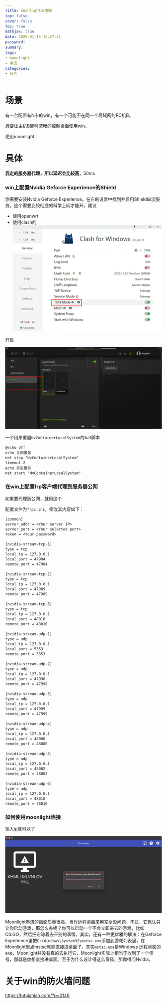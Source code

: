 ```yaml
---
title: moonlight云电脑
top: false
cover: false
toc: true
mathjax: true
date: 2020-01-15 15:27:31
password:
summary:
tags:
- moonlight
- 串流
categories:
- 综合
---
```

# 场景

有一台配置有N卡的win，有一个可能不在同一个局域网的PC机B。

想要让主机B能够流畅的控制桌面使用win。

使用moonlight



# 具体

**我走的服务器代理，所以延迟会比较高**，50ms

### win上配置Nvidia Geforce Experience的Shield

你需要安装Nvidia Geforce Experience，在它的设置中找到并启用Shield串流服务。这个需要比较彻底的科学上网才能开，建议

- 使用openwrt
- 使用clash的![refs/heads/master/image-20221218215126294](https://raw.githubusercontent.com/kengerlwl/kengerlwl.github.io/refs/heads/master/image/73e9ab486fd11539c76112ad3b7a06ee/b703ea739dcdd293f634aa9e2a162cea.png)



开启

![refs/heads/master/image-20221218215224220](https://raw.githubusercontent.com/kengerlwl/kengerlwl.github.io/refs/heads/master/image/73e9ab486fd11539c76112ad3b7a06ee/5746c9a1c937323307aec8793f8fccdb.png)



一个用来重启`NvContainerLocalSystem`的bat脚本

```
@echo off
echo 关闭服务
net stop "NvContainerLocalSystem"
timeout 2
echo 开启服务
net start "NvContainerLocalSystem"
```





### 在win上配置frp客户端代理到服务器公网

如果要代理到公网，就用这个

配置文件为`frpc.ini`，修改其内容如下：

```
[common]
server_addr = <Your server IP>
server_port = <Your selected port>
token = <Your password>

[nvidia-stream-tcp-1]
type = tcp
local_ip = 127.0.0.1
local_port = 47984
remote_port = 47984

[nvidia-stream-tcp-2]
type = tcp
local_ip = 127.0.0.1
local_port = 47989
remote_port = 47989

[nvidia-stream-tcp-3]
type = tcp
local_ip = 127.0.0.1
local_port = 48010
remote_port = 48010

[nvidia-stream-udp-1]
type = udp
local_ip = 127.0.0.1
local_port = 5353
remote_port = 5353

[nvidia-stream-udp-2]
type = udp
local_ip = 127.0.0.1
local_port = 47998
remote_port = 47998

[nvidia-stream-udp-3]
type = udp
local_ip = 127.0.0.1
local_port = 47999
remote_port = 47999

[nvidia-stream-udp-4]
type = udp
local_ip = 127.0.0.1
local_port = 48000
remote_port = 48000

[nvidia-stream-udp-5]
type = udp
local_ip = 127.0.0.1
local_port = 48002
remote_port = 48002

[nvidia-stream-udp-6]
type = udp
local_ip = 127.0.0.1
local_port = 48010
remote_port = 48010
```





### 如何使用moonlight连接



输入ip就可以了

![refs/heads/master/image-20221218215436510](https://raw.githubusercontent.com/kengerlwl/kengerlwl.github.io/refs/heads/master/image/73e9ab486fd11539c76112ad3b7a06ee/b09f89e9c462116de9d3f82fd710ba58.png)



Moonlight串流的画面质量很高，当作远程桌面来用完全没问题。不过，它默认只让你启动游戏，那怎么办呢？你可以启动一个不会立即进去的游戏，比如CS:GO，然后把它晾着去干别的事情。其实，还有一种更优雅的解法：在Geforce Experience里把`C:\Windows\System32\mstsc.exe`添加到游戏列表里，在Moonlight里点mstsc就能直接进桌面了。其实`mstsc.exe`是Windows 远程桌面的exe，Moonlight并没有真的去执行它，Moonlight实际上相当于收到了一个信号，那就是你想直接进桌面。至于为什么设计得这么奇怪，那你得问Nvidia。







# 关于win的防火墙问题

https://tutujanjan.com/?p=2146